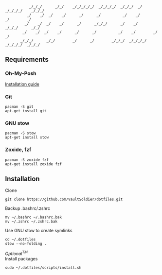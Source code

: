                _/_/_/      _/_/    _/_/_/_/_/  _/_/_/_/  _/_/_/  _/        _/_/_/_/    _/_/_/  
              _/    _/  _/    _/      _/      _/          _/    _/        _/        _/         
             _/    _/  _/    _/      _/      _/_/_/      _/    _/        _/_/_/      _/_/      
            _/    _/  _/    _/      _/      _/          _/    _/        _/              _/     
           _/_/_/      _/_/        _/      _/        _/_/_/  _/_/_/_/  _/_/_/_/  _/_/_/        
## Requirements

### Oh-My-Posh
[Installation guide](https://ohmyposh.dev/docs/installation/linux)

### Git
```
pacman -S git 
apt-get install git
```

### GNU stow
```
pacman -S stow
apt-get install stow
```

### Zoxide, fzf
```
pacman -S zoxide fzf
apt-get install zoxide fzf
```

## Installation 

Clone
```
git clone https://github.com/VaultSoldier/dotfiles.git
```

Backup .bashrc/.zshrc
```
mv ~/.bashrc ~/.bashrc.bak
mv ~/.zshrc ~/.zshrc.bak
```

Use GNU stow to create symlinks
```
cd ~/.dotfiles
stow --no-folding .
```

*Optional<sup>TM</sup>*<br>
Install packages 
```
sudo ~/.dotfiles/scripts/install.sh
```
